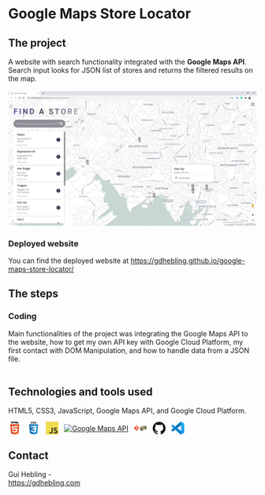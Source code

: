 # Google Maps Store Locator

## The project
A website with search functionality integrated with the **Google Maps API**.  
Search input looks for JSON list of stores and returns the filtered results on the map.
<br /><br />
<a href="https://gdhebling.github.io/google-maps-store-locator/" alt="Website Desktop Screenshot">![Website Desktop Screenshot](media/store-locator-desktop-version-light-theme.png)</a>

### Deployed website
You can find the deployed website at https://gdhebling.github.io/google-maps-store-locator/

## The steps
### Coding
Main functionalities of the project was integrating the Google Maps API to the website, how to get my own API key with Google Cloud Platform, my first contact with DOM Manipulation, and how to handle data from a JSON file. 
<br /><br />

## Technologies and tools used
HTML5, CSS3, JavaScript, Google Maps API, and Google Cloud Platform. <br />

<p align="left">
    <a href="https://github.com/gdhebling"><img align="center" alt="HTML5" width="26px"
            src="https://raw.githubusercontent.com/github/explore/80688e429a7d4ef2fca1e82350fe8e3517d3494d/topics/html/html.png" /></a>&nbsp;&nbsp;
    <a href="https://github.com/gdhebling"><img align="center" alt="CSS3" width="26px"
            src="https://raw.githubusercontent.com/github/explore/80688e429a7d4ef2fca1e82350fe8e3517d3494d/topics/css/css.png" /></a>&nbsp;&nbsp;
    <a href="https://github.com/gdhebling"><img align="center" alt="JavaScript" width="26px"
            src="https://raw.githubusercontent.com/github/explore/80688e429a7d4ef2fca1e82350fe8e3517d3494d/topics/javascript/javascript.png" /></a>&nbsp;&nbsp;
    <a href="https://github.com/gdhebling"><img align="center" alt="Google Maps API" width="26px"
            src="https://img.icons8.com/color/48/000000/google-maps-new.png" /></a>&nbsp;&nbsp;
<!--     <a href="https://github.com/gdhebling"><img align="center" alt="Google Cloud Platform" width="26px"
            src="https://www.gstatic.com/devrel-devsite/prod/v425077d6c7be97246d05a953898cb9591a173a3cef753a451b8729896196bc0a/cloud/images/favicons/onecloud/apple-icon.png" /></a>&nbsp;&nbsp; -->
    <a href="https://github.com/gdhebling"><img align="center" alt="Git" width="26px"
            src="https://raw.githubusercontent.com/github/explore/80688e429a7d4ef2fca1e82350fe8e3517d3494d/topics/git/git.png" /></a>&nbsp;&nbsp;
    <a href="https://github.com/gdhebling"><img align="center" alt="GitHub" width="26px"
            src="https://raw.githubusercontent.com/github/explore/78df643247d429f6cc873026c0622819ad797942/topics/github/github.png" /></a>&nbsp;&nbsp;
    <a href="https://github.com/gdhebling"><img align="center" alt="Visual Studio Code" width="26px"
            src="https://raw.githubusercontent.com/github/explore/80688e429a7d4ef2fca1e82350fe8e3517d3494d/topics/visual-studio-code/visual-studio-code.png" /></a>
</p>

## Contact

Gui Hebling -  
https://gdhebling.com
